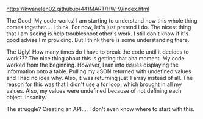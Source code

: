 https://kwanelen02.github.io/441MART/HW-9/index.html



The Good: 
My code works! I am starting to understand how this whole thing comes together.... I think. For now, let's just pretend I do. 
The nicest thing that I am seeing is help troubleshoot other's work. I still don't know if it's good advise I'm providing. But I think there is some understanding there. 


The Ugly! 
How many times do I have to break the code until it decides to work??? 
The nice thing about this is getting that aha moment. 
My code worked from the beginning. However, I ran into issues displaying the information onto a table. 
Pulling my JSON returned with undefined values and I had no idea why. Also, it was returning just 1 array instead of all. 
The reason for this was that I didn't use a for loop, which brought in all my values. Also, my values were undefined because of not defining each object. 
Insanity. 

The struggle?
Creating an API.... I don't even know where to start with this. 
